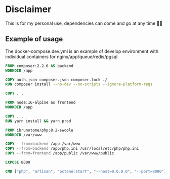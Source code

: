 # Disclaimer

This is for my personal use, dependencies can come and go at any time 🤷‍♂️

## Example of usage

The docker-compose.dev.yml is an example of develop environment with individual containers for nginx/app/queue/redis/pgsql

```Dockerfile
FROM composer:2.2.6 AS backend
WORKDIR /app

COPY auth.json composer.json composer.lock ./
RUN composer install --no-dev --no-scripts --ignore-platform-reqs

COPY . .

FROM node:16-alpine as frontend
WORKDIR /app

COPY . .
RUN yarn install && yarn prod

FROM ibrunotome/php:8.2-swoole
WORKDIR /var/www

COPY --from=backend /app /var/www
COPY --from=backend /app/php.ini /usr/local/etc/php/php.ini
COPY --from=frontend /app/public /var/www/public

EXPOSE 8000

CMD ["php", "artisan", "octane:start", "--host=0.0.0.0", "--port=8000"]
```
